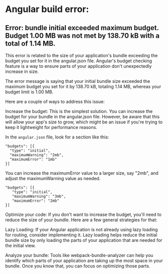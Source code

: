 # Angular build error:

## Error: bundle initial exceeded maximum budget. Budget 1.00 MB was not met by 138.70 kB with a total of 1.14 MB.
This error is related to the size of your application's bundle exceeding the budget you set for it in the angular.json file. Angular's budget checking feature is a way to ensure parts of your application don't unexpectedly increase in size.

The error message is saying that your initial bundle size exceeded the maximum budget you set for it by 138.70 kB, totaling 1.14 MB, whereas your budget limit is 1.00 MB.

Here are a couple of ways to address this issue:

Increase the budget: This is the simplest solution. You can increase the budget for your bundle in the angular.json file. However, be aware that this will allow your app's size to grow, which might be an issue if you're trying to keep it lightweight for performance reasons.

In the `angular.json` file, look for a section like this:

```
"budgets": [{
  "type": "initial",
  "maximumWarning": "2mb",
  "maximumError": "1mb"
}] 
```


You can increase the maximumError value to a larger size, say "2mb", and adjust the maximumWarning value as needed.
```
"budgets": [{
   "type": "initial",
   "maximumWarning": "3mb",
   "maximumError": "2mb"
}] 
```
Optimize your code: If you don't want to increase the budget, you'll need to reduce the size of your bundle. Here are a few general strategies for that:

Lazy Loading: If your Angular application is not already using lazy loading for routing, consider implementing it. Lazy loading helps reduce the initial bundle size by only loading the parts of your application that are needed for the initial view.

Analyze your bundle: Tools like webpack-bundle-analyzer can help you identify which parts of your application are taking up the most space in your bundle. Once you know that, you can focus on optimizing those parts.
